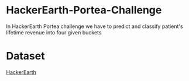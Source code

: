 # HackerEarth-Portea-Challenge
In HackerEarth Portea challenge we have to predict and classify patient's lifetime revenue into four given buckets


# Dataset

<a href='https://www.hackerearth.com/challenge/competitive/factorbranded-data-warriors-challenge-portea/'>HackerEarth</a>
